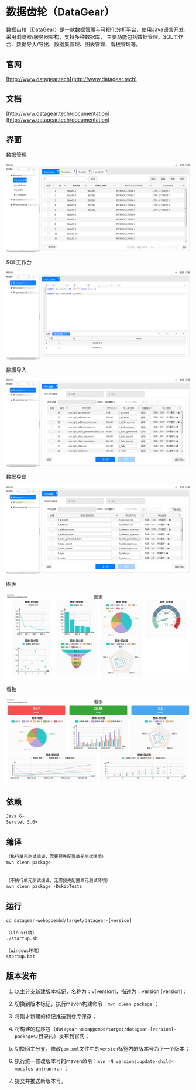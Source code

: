 # 数据齿轮（DataGear）

数据齿轮（DataGear）是一款数据管理与可视化分析平台，使用Java语言开发，采用浏览器/服务器架构，支持多种数据库，
主要功能包括数据管理、SQL工作台、数据导入/导出、数据集管理、图表管理、看板管理等。

## 官网

[http://www.datagear.tech](http://www.datagear.tech)

## 文档

[http://www.datagear.tech/documentation](http://www.datagear.tech/documentation)

## 界面

数据管理

![界面图片](screenshot/1-datamanage.png)

SQL工作台

![界面图片](screenshot/2-sqlpad.png)

数据导入

![界面图片](screenshot/3-dataimport.png)

数据导出

![界面图片](screenshot/4-dataexport.png)

图表

![界面图片](screenshot/5-chart.png)

看板

![界面图片](screenshot/6-dashboard.png)

## 依赖

	Java 6+
	Servlet 3.0+

## 编译

	（执行单元测试编译，需要预先配置单元测试环境）
	mvn clean package


	（不执行单元测试编译，无需预先配置单元测试环境）
	mvn clean package -DskipTests

## 运行

	cd datagear-webappembd/target/datagear-[version]
	
	（Linux环境）
	./startup.sh
	
	（windows环境）
	startup.bat

## 版本发布

1. 以主分支新建版本标记，名称为：v[version]，描述为：version [version]；

2. 切换到版本标记，执行maven构建命令：`mvn clean package` ；

3. 将刚才新建的标记推送到仓库保存；

4. 将构建的程序包（`datagear-webappembd/target/datagear-[version]-packages/`目录内）发布到官网；

5. 切换回主分支，修改`pom.xml`文件中的`version`标签内的版本号为下一个版本；

6. 执行统一修改版本号的maven命令：`mvn -N versions:update-child-modules antrun:run` ；

7. 提交并推送新版本号。